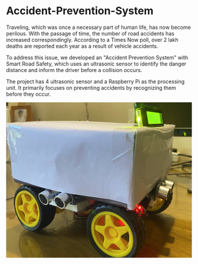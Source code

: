 # Accident-Prevention-System
Traveling, which was once a necessary part of human life, has now become perilous. With the passage of time, the number of road accidents has increased correspondingly. According to a Times Now poll, over 2 lakh deaths are reported each year as a result of vehicle accidents.

To address this issue, we developed an "Accident Prevention System" with Smart Road Safety, which uses an ultrasonic sensor to identify the danger distance and inform the driver before a collision occurs. 

The project has 4 ultrasonic sensor and a Raspberry Pi as the processing unit. It primarily focuses on preventing accidents by recognizing them before they occur.

![alt text](https://github.com/Patil-Vinay/Accident-Prevention-System/blob/main/Final%20Product.png?raw=true)


